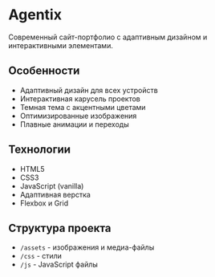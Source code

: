# Agentix

Современный сайт-портфолио с адаптивным дизайном и интерактивными элементами.

## Особенности

- Адаптивный дизайн для всех устройств
- Интерактивная карусель проектов
- Темная тема с акцентными цветами
- Оптимизированные изображения
- Плавные анимации и переходы

## Технологии

- HTML5
- CSS3
- JavaScript (vanilla)
- Адаптивная верстка
- Flexbox и Grid

## Структура проекта

- `/assets` - изображения и медиа-файлы
- `/css` - стили
- `/js` - JavaScript файлы
